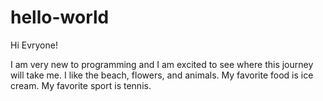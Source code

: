 # hello-world

Hi Evryone!

I am very new to programming and I am excited to see where this journey will take me. I like the beach, flowers, and animals. My favorite food is ice cream. My favorite sport is tennis. 
